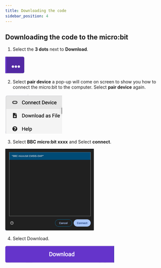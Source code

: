 ```yaml
---
title: Downloading the code
sidebar_position: 4
---
```


## Downloading the code to the micro:bit

1. Select the **3 dots** next to **Download**.

![The three dots](./img/threeDots.png)

2. Select **pair device** a pop-up will come on screen to show you how to connect the micro:bit to the computer. Select **pair device** again.

![Connect Device](./img/ConnectDevice.png)

3. Select **BBC micro:bit xxxx** and Select **connect**.

![Pairing the micro:bit](./img/PairDevice.png)

4. Select Download.

![Download Button](./img/DownloadButton.png)